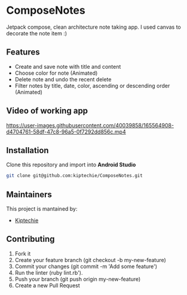 # ComposeNotes
 Jetpack compose, clean architecture note taking app. I used canvas to decorate the note item :)

## Features 
* Create and save note with title and content
* Choose color for note (Animated)
* Delete note and undo the recent delete
* Filter notes by title, date, color, ascending or descending order (Animated)

## Video of working app
https://user-images.githubusercontent.com/40039858/165564908-d4704761-58df-47c8-96a5-0f7292dd856c.mp4

 ## Installation
Clone this repository and import into **Android Studio**
```bash
git clone git@github.com:kiptechie/ComposeNotes.git
```

## Maintainers
This project is mantained by:
* [Kiptechie](https://github.com/kiptechie)


## Contributing
1. Fork it
2. Create your feature branch (git checkout -b my-new-feature)
3. Commit your changes (git commit -m 'Add some feature')
4. Run the linter (ruby lint.rb').
5. Push your branch (git push origin my-new-feature)
6. Create a new Pull Request

